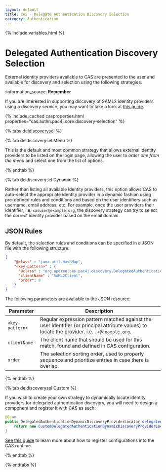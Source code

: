 ```yaml
---
layout: default
title: CAS - Delegate Authentication Discovery Selection
category: Authentication
---
```


{% include variables.html %}

# Delegated Authentication Discovery Selection

External identity providers available to CAS are presented to the user and available for discovery and selection
using the following strategies.

<div class="alert alert-info mt-3">:information_source: <strong>Remember</strong><p>
If you are interested in supporting discovery of SAML2 identity providers using a discovery service,
you may want to take a look at <a href="Delegate-Authentication-SAML2.html">this guide</a>.
</p></div>

{% include_cached casproperties.html properties="cas.authn.pac4j.core.discovery-selection" %}

{% tabs deldiscoverysel %}

{% tab deldiscoverysel Menu %}

This is the default and most common strategy that allows external identity providers to be listed on the login page,
allowing the user to *order one from the menu* and select one from the list of options.

{% endtab %}

{% tab deldiscoverysel Dynamic %}

Rather than listing all available identity providers, this option allows CAS to auto-select the appropriate
identity provider in a dynamic fashion using pre-defined rules and conditions and
based on the user identifiers such as username, email address, etc. For example, once the user providers
their identifier, i.e. `casuser@example.org`, the discovery strategy can try to select the correct identity provider
based on the email domain.
    
## JSON Rules

By default, the selection rules and conditions can be specified in a JSON file with the following structure:

```json
{
    "@class" : "java.util.HashMap",
    "<key-pattern>" : {
      "@class" : "org.apereo.cas.pac4j.discovery.DelegatedAuthenticationDynamicDiscoveryProvider",
      "clientName" : "SAML2Client",
      "order": 0
    }
}
```

The following parameters are available to the JSON resource:

| Parameter       | Description                                                                                                                                   |
|-----------------|-----------------------------------------------------------------------------------------------------------------------------------------------|
| `<key-pattern>` | Regular expression pattern matched against the user identifier (or principal attribute values) to locate the provider. i.e. `.+@example.org`. |
| `clientName`    | The client name that should be used for this match, found and defined in CAS configuration.                                                   |
| `order`         | The selection sorting order, used to properly sequence and prioritize entries in case there is overlap.                                       |

{% endtab %}

{% tab deldiscoverysel Custom %}

If you wish to create your own strategy to dynamically locate identity providers for
delegated authentication discovery, you will need to design a component and register it with CAS as such:

```java
@Bean
public DelegatedAuthenticationDynamicDiscoveryProviderLocator delegatedAuthenticationDynamicDiscoveryProviderLocator() {
    return new CustomDelegatedAuthenticationDynamicDiscoveryProviderLocator();
}
```

[See this guide](../configuration/Configuration-Management-Extensions.html) to learn more about
how to register configurations into the CAS runtime.

{% endtab %}

{% endtabs %}

